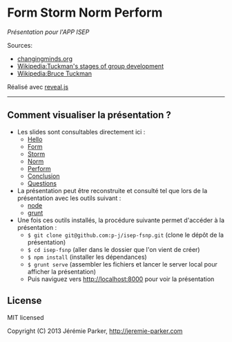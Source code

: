 # Form Storm Norm Perform
*Présentation pour l'APP ISEP*

Sources:
+ [changingminds.org](http://changingminds.org/explanations/groups/form_storm_norm_perform.htm)
+ [Wikipedia:Tuckman's stages of group development](http://en.wikipedia.org/wiki/Tuckman's_stages_of_group_development)
+ [Wikipedia:Bruce Tuckman](http://en.wikipedia.org/wiki/Bruce_Tuckman)

Réalisé avec [reveal.js](https://github.com/hakimel/reveal.js)

---
## Comment visualiser la présentation ?

+ Les slides sont consultables directement ici :
  + [Hello](https://github.com/p-j/isep-fsnp/blob/master/slides/01-hello.md)
  + [Form](https://github.com/p-j/isep-fsnp/blob/master/slides/02-form.md)
  + [Storm](https://github.com/p-j/isep-fsnp/blob/master/slides/03-storm.md)
  + [Norm](https://github.com/p-j/isep-fsnp/blob/master/slides/04-norm.md)
  + [Perform](https://github.com/p-j/isep-fsnp/blob/master/slides/05-perform.md)
  + [Conclusion](https://github.com/p-j/isep-fsnp/blob/master/slides/06-conclusion.md)
  + [Questions](https://github.com/p-j/isep-fsnp/blob/master/slides/07-questions.md)
+ La présentation peut être reconstruite et consulté tel que lors de la présentation avec les outils suivant :
  + [node](http://nodejs.org/)
  + [grunt](http://gruntjs.com/getting-started#installing-the-cli)
+ Une fois ces outils installés, la procédure suivante permet d'accéder à la présentation :
  + `$ git clone git@github.com:p-j/isep-fsnp.git` (clone le dépôt de la présentation)
  + `$ cd isep-fsnp` (aller dans le dossier que l'on vient de créer)
  + `$ npm install` (installer les dépendances)
  + `$ grunt serve` (assembler les fichiers et lancer le server local pour afficher la présentation)
  + Puis naviguez vers [http://localhost:8000](http://localhost:8000) pour voir la présentation

## License
MIT licensed

Copyright (C) 2013 Jérémie Parker, http://jeremie-parker.com
